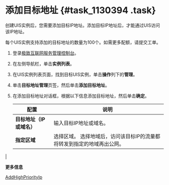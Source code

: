 # 添加目标地址 {#task_1130394 .task}

创建UIS实例后，您需要添加目标IP地址。添加目标IP地址后，才能通过UIS访问该IP地址。

每个UIS实例支持添加的目标地址的数量为100个。如需更多配额，请提交工单。

1.  登录[极致互联网服务管理控制台](https://pre-uis.console.aliyun.com)。
2.  在左侧导航栏，单击**实例列表**。
3.  在UIS实例列表页面，找到目标UIS实例，单击**操作**列下的**管理**。
4.  单击**目标地址管理**页签，然后单击**添加目标地址**。
5.  在添加目标地址对话框，根据以下信息添加目标地址，然后单击**确定**。 

    |配置|说明|
    |--|--|
    |**目标地址（IP或域名）**|输入目标IP地址或域名。|
    |**指定区域**|选择区域。 选择地域后，访问该目标IP的流量都将转发到指定的地域再出公网。

 |


**更多信息**  


[AddHighPriorityIp](../../../../cn.zh-CN/API参考/添加IP/AddHighPriorityIp.md#)

